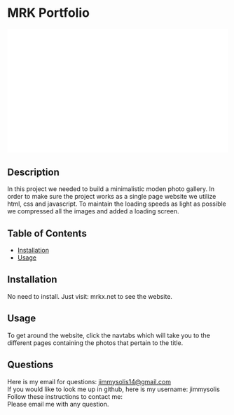 # MRK Portfolio

![mrk](/img/MRKLOGO.gif)

## Description

In this project we needed to build a minimalistic moden photo gallery. In order to make sure the project works as a single page website we utilize html, css and javascript. To maintain the loading speeds as light as possible we compressed all the images and added a loading screen.

## Table of Contents

- [Installation](#installation)
- [Usage](#usage)

## Installation

No need to install. Just visit: mrkx.net to see the website.

## Usage

To get around the website, click the navtabs which will take you to the different pages containing the photos that pertain to the title.

## Questions

Here is my email for questions: jimmysolis14@gmail.com
<br />
If you would like to look me up in github, here is my username: jimmysolis
<br />
Follow these instructions to contact me: <br />
Please email me with any question.
